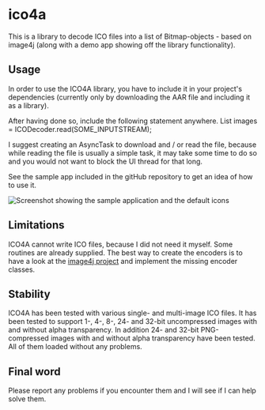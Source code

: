 # ico4a
This is a library to decode ICO files into a list of Bitmap-objects - based on image4j (along with a demo app showing off the library functionality).

## Usage
In order to use the ICO4A library, you have to include it in your project's dependencies (currently only by downloading the AAR file and including it as a library).

After having done so, include the following statement anywhere.
	List<Bitmap> images = ICODecoder.read(SOME_INPUTSTREAM);

I suggest creating an AsyncTask to download and / or read the file, because while reading the file is usually a simple task, it may take some time to do so and you would not want to block the UI thread for that long.

See the sample app included in the gitHub repository to get an idea of how to use it.

![Screenshot showing the sample application and the default icons](http://abload.de/img/screenshot_20160311-0o3oyq.png)

## Limitations
ICO4A cannot write ICO files, because I did not need it myself. Some routines are already supplied. The best way to create the encoders is to have a look at the [image4j project](https://github.com/imcdonagh/image4j "image4j project") and implement the missing encoder classes.

## Stability
ICO4A has been tested with various single- and multi-image ICO files. It has been tested to support 1-, 4-, 8-, 24- and 32-bit uncompressed images with and without alpha transparency. In addition 24- and 32-bit PNG-compressed images with and without alpha transparency have been tested. All of them loaded without any problems.

## Final word
Please report any problems if you encounter them and I will see if I can help solve them.
